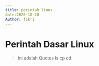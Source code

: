 ```yaml
---
title: perintah linux
date:2020-10-28
Author: fikri 
---
```

# Perintah Dasar Linux
> Ini adalah Quotes
ls
cp
cd

